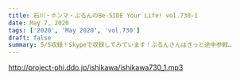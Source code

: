 ```yaml
---
title: 石川・ホンマ・ぶるんのBe-SIDE Your Life! vol.730-1
date: May 7, 2020
tags: ['2020', 'May 2020', 'vol.730']
draft: false
summary: 5/5収録！Skypeで収録してみています！ぶるんさんはきっと途中参戦…
---
```


http://project-phi.ddo.jp/ishikawa/ishikawa730_1.mp3